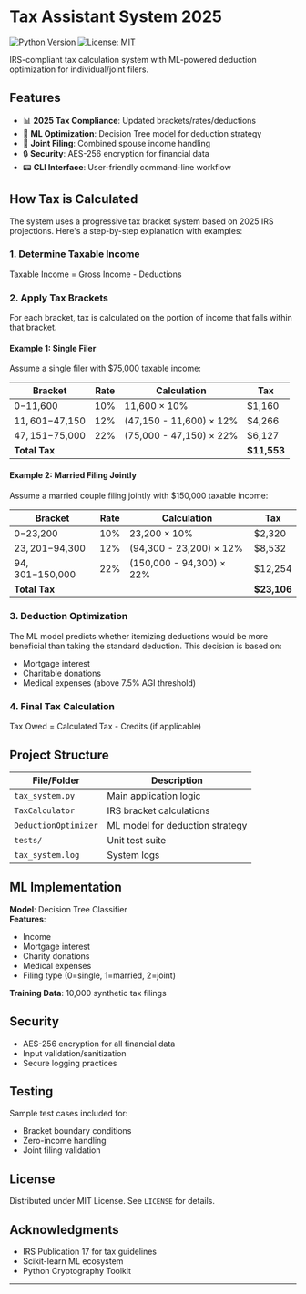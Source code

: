 # Tax Assistant System 2025

[![Python Version](https://img.shields.io/badge/python-3.8%2B-blue)](https://www.python.org/)
[![License: MIT](https://img.shields.io/badge/License-MIT-yellow.svg)](https://opensource.org/licenses/MIT)

IRS-compliant tax calculation system with ML-powered deduction optimization for individual/joint filers.

## Features

- 📊 **2025 Tax Compliance**: Updated brackets/rates/deductions
- 🤖 **ML Optimization**: Decision Tree model for deduction strategy
- 👫 **Joint Filing**: Combined spouse income handling
- 🔒 **Security**: AES-256 encryption for financial data
- 📟 **CLI Interface**: User-friendly command-line workflow


## How Tax is Calculated

The system uses a progressive tax bracket system based on 2025 IRS projections. Here's a step-by-step explanation with examples:

### 1. Determine Taxable Income
Taxable Income = Gross Income - Deductions

### 2. Apply Tax Brackets
For each bracket, tax is calculated on the portion of income that falls within that bracket.

#### Example 1: Single Filer

Assume a single filer with $75,000 taxable income:

| Bracket     | Rate | Calculation                  | Tax      |
|-------------|------|------------------------------|----------|
| $0-$11,600  | 10%  | 11,600 × 10%                 | $1,160   |
| $11,601-$47,150 | 12% | (47,150 - 11,600) × 12%   | $4,266   |
| $47,151-$75,000 | 22% | (75,000 - 47,150) × 22%   | $6,127   |
| **Total Tax** |    |                              | **$11,553** |

#### Example 2: Married Filing Jointly

Assume a married couple filing jointly with $150,000 taxable income:

| Bracket     | Rate | Calculation                  | Tax      |
|-------------|------|------------------------------|----------|
| $0-$23,200  | 10%  | 23,200 × 10%                 | $2,320   |
| $23,201-$94,300 | 12% | (94,300 - 23,200) × 12%   | $8,532   |
| $94,301-$150,000 | 22% | (150,000 - 94,300) × 22% | $12,254  |
| **Total Tax** |    |                              | **$23,106** |

### 3. Deduction Optimization
The ML model predicts whether itemizing deductions would be more beneficial than taking the standard deduction. This decision is based on:
- Mortgage interest
- Charitable donations
- Medical expenses (above 7.5% AGI threshold)

### 4. Final Tax Calculation
Tax Owed = Calculated Tax - Credits (if applicable)

## Project Structure

| File/Folder       | Description                          |
|--------------------|--------------------------------------|
| `tax_system.py`    | Main application logic               |
| `TaxCalculator`    | IRS bracket calculations             |
| `DeductionOptimizer` | ML model for deduction strategy    |
| `tests/`           | Unit test suite                      |
| `tax_system.log`   | System logs                         |

## ML Implementation

**Model**: Decision Tree Classifier  
**Features**:
- Income
- Mortgage interest
- Charity donations
- Medical expenses
- Filing type (0=single, 1=married, 2=joint)

**Training Data**: 10,000 synthetic tax filings

## Security

- AES-256 encryption for all financial data
- Input validation/sanitization
- Secure logging practices

## Testing


Sample test cases included for:
- Bracket boundary conditions
- Zero-income handling
- Joint filing validation


## License

Distributed under MIT License. See `LICENSE` for details.

## Acknowledgments

- IRS Publication 17 for tax guidelines
- Scikit-learn ML ecosystem
- Python Cryptography Toolkit

---

